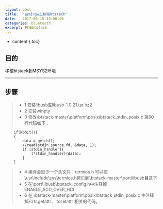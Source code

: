 ```yaml
---
layout: post
title:  "在mingw上移植btstack"
date:   2017-08-15 19:06:05
categories: bluetooth
excerpt: 移植btstack
---
```


* content
{:toc}


## 目的

移植btstack到MSYS2环境

---

## 步骤

> * 1 安装libusb库libusb-1.0.21.tar.bz2
> * 2 安装winpty    
> * 3 修改\btstack-master\platform\posix\btstack_stdin_posix.c  第60行代码如下：

		if(kbhit())
		{
		    data = getch();
		    //read(stdin_source.fd, &data, 1);
		    if (stdin_handler){
		        (*stdin_handler)(data);
		    }
		}

> * 4 编译会缺少一个头文件：termios.h
> 可以把\usr\include\sys\termios.h拷贝到\btstack-master\port\libusb目录下
> * 5 在\port\libusb\btstack_config.h中注释掉 ENABLE_SCO_OVER_HCI
> * 6 在 \btstack-master\platform\posix\btstack_stdin_posix.c 中注释掉和 tcgetattr， tcsetattr 相关的代码。

